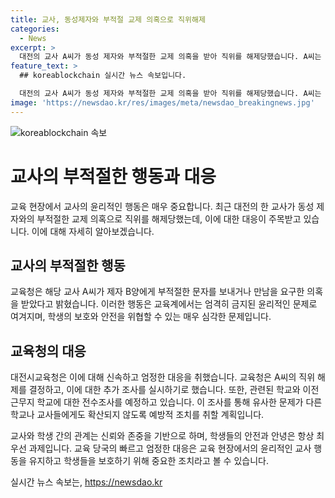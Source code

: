 ```yaml
---
title: 교사, 동성제자와 부적절 교제 의혹으로 직위해제
categories:
  - News
excerpt: >
  대전의 교사 A씨가 동성 제자와 부적절한 교제 의혹을 받아 직위를 해제당했습니다. A씨는 제자 B양에게 부적절한 문자를 보내거나 만남을 요구한 혐의를 받아 경찰 수사를 받게 됐습니다. 대전시교육청은 A씨의 근무 학교와 이전 근무지를 대상으로 전수조사를 실시할 예정입니다. (150자)
feature_text: >
  ## koreablockchain 실시간 뉴스 속보입니다.

  대전의 교사 A씨가 동성 제자와 부적절한 교제 의혹을 받아 직위를 해제당했습니다. A씨는 제자 B양에게 부적절한 문자를 보내거나 만남을 요구한 혐의를 받아 경찰 수사를 받게 됐습니다. 대전시교육청은 A씨의 근무 학교와 이전 근무지를 대상으로 전수조사를 실시할 예정입니다. (150자)
image: 'https://newsdao.kr/res/images/meta/newsdao_breakingnews.jpg'
---
```


<p><img src="https://newsdao.kr/res/images/meta/newsdao_breakingnews.jpg" alt="koreablockchain 속보" /></p>

<h1>교사의 부적절한 행동과 대응</h1>

<p>교육 현장에서 교사의 윤리적인 행동은 매우 중요합니다. 최근 대전의 한 교사가 동성 제자와의 부적절한 교제 의혹으로 직위를 해제당했는데, 이에 대한 대응이 주목받고 있습니다. 이에 대해 자세히 알아보겠습니다.</p>

<h2>교사의 부적절한 행동</h2>

<p>교육청은 해당 교사 A씨가 제자 B양에게 부적절한 문자를 보내거나 만남을 요구한 의혹을 받았다고 밝혔습니다. 이러한 행동은 교육계에서는 엄격히 금지된 윤리적인 문제로 여겨지며, 학생의 보호와 안전을 위협할 수 있는 매우 심각한 문제입니다.</p>

<h2>교육청의 대응</h2>

<p>대전시교육청은 이에 대해 신속하고 엄정한 대응을 취했습니다. 교육청은 A씨의 직위 해제를 결정하고, 이에 대한 추가 조사를 실시하기로 했습니다. 또한, 관련된 학교와 이전 근무지 학교에 대한 전수조사를 예정하고 있습니다. 이 조사를 통해 유사한 문제가 다른 학교나 교사들에게도 확산되지 않도록 예방적 조치를 취할 계획입니다.</p>

<p>교사와 학생 간의 관계는 신뢰와 존중을 기반으로 하며, 학생들의 안전과 안녕은 항상 최우선 과제입니다. 교육 당국의 빠르고 엄정한 대응은 교육 현장에서의 윤리적인 교사 행동을 유지하고 학생들을 보호하기 위해 중요한 조치라고 볼 수 있습니다.</p>
실시간 뉴스 속보는, <a href="https://newsdao.kr" rel="dofollow">https://newsdao.kr</a>



